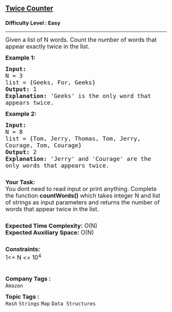 <h2><a href="https://practice.geeksforgeeks.org/problems/twice-counter4236/1?page=5&category[]=Strings&sortBy=submissions">Twice Counter</a></h2><h3>Difficulty Level : Easy</h3><hr><div class="problems_problem_content__Xm_eO"><p><span style="font-size:18px">Given a list of N words. Count the number of words that appear exactly twice in the list.</span></p>

<p><strong><span style="font-size:18px">Example 1:</span></strong></p>

<pre><span style="font-size:18px"><strong>Input:</strong>
N = 3
list = {Geeks, For, Geeks}
<strong>Output:</strong> 1
<strong>Explanation:</strong> 'Geeks' is the only word that 
appears twice. </span></pre>

<p><strong><span style="font-size:18px">Example 2:</span></strong></p>

<pre><span style="font-size:18px"><strong>Input:</strong>
N = 8
list = {Tom, Jerry, Thomas, Tom, Jerry, 
Courage, Tom, Courage}
<strong>Output:</strong> 2
<strong>Explanation:</strong> 'Jerry' and 'Courage' are the 
only words that appears twice. </span></pre>

<p><br>
<span style="font-size:18px"><strong>Your Task: &nbsp;</strong><br>
You dont need to read input or print anything. Complete the function <strong>countWords()</strong> which takes integer N and list of strings as input parameters and returns the number of words that appear twice in the list.</span></p>

<p><br>
<span style="font-size:18px"><strong>Expected Time Complexity:</strong> O(N)<br>
<strong>Expected Auxiliary Space:</strong> O(N) &nbsp;</span></p>

<p><br>
<span style="font-size:18px"><strong>Constraints:</strong><br>
1&lt;= N &lt;= 10<sup>4</sup></span></p>

<p>&nbsp;</p>
</div><p><span style=font-size:18px><strong>Company Tags : </strong><br><code>Amazon</code>&nbsp;<br><p><span style=font-size:18px><strong>Topic Tags : </strong><br><code>Hash</code>&nbsp;<code>Strings</code>&nbsp;<code>Map</code>&nbsp;<code>Data Structures</code>&nbsp;